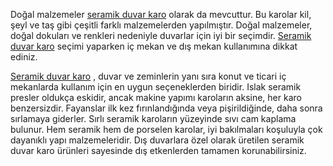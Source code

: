 Doğal malzemeler <a href="https://karoseramik.com.tr/seramik-duvar-karolari/">seramik duvar karo</a> olarak da mevcuttur. Bu karolar kil, şeyl ve taş gibi çeşitli farklı malzemelerden yapılmıştır. Doğal malzemeler, doğal dokuları ve renkleri nedeniyle duvarlar için iyi bir seçimdir. <a href="https://karoseramik.com.tr/seramik-duvar-karolari/">Seramik duvar karo</a> seçimi yaparken iç mekan ve dış mekan kullanımına dikkat ediniz.

<a href="https://karoseramik.com.tr/seramik-duvar-karolari/">Seramik duvar karo</a> , duvar ve zeminlerin yanı sıra konut ve ticari iç mekanlarda kullanım için en uygun seçeneklerden biridir.
Islak seramik presler oldukça eskidir, ancak makine yapımı karoların aksine, her karo benzersizdir.
Fayanslar ilk kez fırınlandığında veya pişirildiğinde, daha sonra sırlamaya giderler.
Sırlı seramik karoların yüzeyinde sıvı cam kaplama bulunur.
Hem seramik hem de porselen karolar, iyi bakılmaları koşuluyla çok dayanıklı yapı malzemeleridir.
Dış duvarlara özel olarak üretilen seramik duvar karo ürünleri sayesinde dış etkenlerden tamamen korunabilirsiniz.
